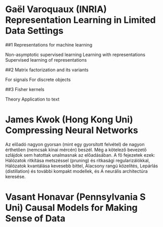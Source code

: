 # Gaël Varoquaux (INRIA) Representation Learning in Limited Data Settings

##1 Representations for machine learning

Non-asymptotic supervised learning
Learning with representations
Supervised learning of representations

##2 Matrix factorization and its variants

For signals
For discrete objects

##3 Fisher kernels

Theory
Application to text


# James Kwok (Hong Kong Uni) Compressing Neural Networks

Az előadó nagyon gyorsan (mint egy gyorsított felvétel) de nagyon érthetően
(nemcsak kínai mércén) beszél. Még a kötelező bevezető szlájdok sem hatottak
unalmasnak az előadásában.  A fő fejezetek ezek: 
Hálózatok ritkítása metszéssel (pruning)  és ritkasági regularizálókkal,
Hálózatok kvantálása kevesebb bittel, Alacsony rangú közelítés, 
Lepárlás (distillation) és további kompakt modellek, és 
A neurális architectúra keresése.  


# Vasant Honavar (Pennsylvania S Uni) Causal Models for Making Sense of Data
